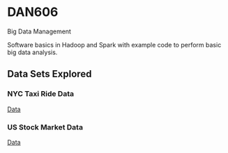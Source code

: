 # DAN606
Big Data Management

Software basics in Hadoop and Spark with example code to perform basic big data analysis.

## Data Sets Explored

### NYC Taxi Ride Data
[Data](https://www1.nyc.gov/site/tlc/about/tlc-trip-record-data.page)

### US Stock Market Data
[Data](https://docs.intrinio.com/api-explorer?method=api_v2#%3Fmethod=download)  

